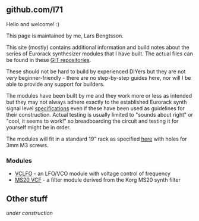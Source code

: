 ## github.com/l71

Hello and welcome! :)

This page is maintained by me, Lars Bengtsson. 

This site (mostly) contains additional information and build notes about the series of Eurorack synthesizer modules that I have built. The actual files can be found in these [GIT repositories](https://github.com/L71?tab=repositories).  

These should not be hard to build by experienced DIYers but they are not very beginner-friendly - there are no step-by-step guides here, nor will I be able to provide any support for builders. 

The modules have been built by me and they work more or less as intended but they may not always adhere exactly to the established Eurorack synth signal level [specifications](http://www.doepfer.de/a100_man/a100t_e.htm) even if these have been used as guidelines for their construction.
Actual testing is usually limited to "sounds about right" or "cool, it seems to work!" so breadboarding the circuit and testing it for yourself might be in order.  

The modules will fit in a standard 19" rack as specified [here](http://www.doepfer.de/a100_man/a100m_e.htm) with holes for 3mm M3 screws. 

### Modules

- [VCLFO](vclfo.md) - an LFO/VCO module with voltage control of frequency 
- [MS20 VCF](ms20vcf.md) - a filter module derived from the Korg MS20 synth filter 


## Other stuff

_under construction_ 


